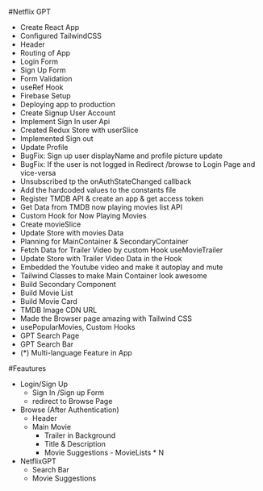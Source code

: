 #Netflix GPT

- Create React App
- Configured TailwindCSS
- Header
- Routing of App
- Login Form
- Sign Up Form
- Form Validation
- useRef Hook
- Firebase Setup
- Deploying app to production
- Create Signup User Account
- Implement Sign In user Api
- Created Redux Store with userSlice
- Implemented Sign out
- Update Profile
- BugFix: Sign up user displayName and profile picture update
- BugFix: If the user is not logged in Redirect /browse to Login Page and vice-versa
- Unsubscribed tp the onAuthStateChanged callback
- Add the hardcoded values to the constants file
- Register TMDB API & create an app & get access token
- Get Data from TMDB now playing movies list API
- Custom Hook for Now Playing Movies
- Create movieSlice
- Update Store with movies Data
- Planning for MainContainer & SecondaryContainer
- Fetch Data for Trailer Video by custom Hook useMovieTrailer
- Update Store with Trailer Video Data in the Hook
- Embedded the Youtube video and make it autoplay and mute
- Tailwind Classes to make Main Container look awesome
- Build Secondary Component
- Build Movie List
- Build Movie Card
- TMDB Image CDN URL
- Made the Browser page amazing with Tailwind CSS
- usePopularMovies, Custom Hooks
- GPT Search Page
- GPT Search Bar
- (*) Multi-language Feature in App


#Feautures
- Login/Sign Up
    - Sign In /Sign up Form
    - redirect to Browse Page
- Browse (After Authentication)
    - Header
    - Main Movie
         - Trailer in Background
         - Title & Description
         - Movie Suggestions
                - MovieLists * N
- NetflixGPT
    - Search Bar
    - Movie Suggestions